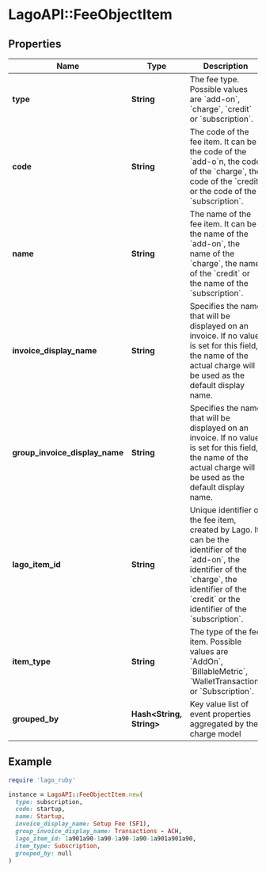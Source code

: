 # LagoAPI::FeeObjectItem

## Properties

| Name | Type | Description | Notes |
| ---- | ---- | ----------- | ----- |
| **type** | **String** | The fee type. Possible values are &#x60;add-on&#x60;, &#x60;charge&#x60;, &#x60;credit&#x60; or &#x60;subscription&#x60;. |  |
| **code** | **String** | The code of the fee item. It can be the code of the &#x60;add-o&#x60;n, the code of the &#x60;charge&#x60;, the code of the &#x60;credit&#x60; or the code of the &#x60;subscription&#x60;. |  |
| **name** | **String** | The name of the fee item. It can be the name of the &#x60;add-on&#x60;, the name of the &#x60;charge&#x60;, the name of the &#x60;credit&#x60; or the name of the &#x60;subscription&#x60;. |  |
| **invoice_display_name** | **String** | Specifies the name that will be displayed on an invoice. If no value is set for this field, the name of the actual charge will be used as the default display name. | [optional] |
| **group_invoice_display_name** | **String** | Specifies the name that will be displayed on an invoice. If no value is set for this field, the name of the actual charge will be used as the default display name. | [optional] |
| **lago_item_id** | **String** | Unique identifier of the fee item, created by Lago. It can be the identifier of the &#x60;add-on&#x60;, the identifier of the &#x60;charge&#x60;, the identifier of the &#x60;credit&#x60; or the identifier of the &#x60;subscription&#x60;. |  |
| **item_type** | **String** | The type of the fee item. Possible values are &#x60;AddOn&#x60;, &#x60;BillableMetric&#x60;, &#x60;WalletTransaction&#x60; or &#x60;Subscription&#x60;. |  |
| **grouped_by** | **Hash&lt;String, String&gt;** | Key value list of event properties aggregated by the charge model | [optional] |

## Example

```ruby
require 'lago_ruby'

instance = LagoAPI::FeeObjectItem.new(
  type: subscription,
  code: startup,
  name: Startup,
  invoice_display_name: Setup Fee (SF1),
  group_invoice_display_name: Transactions - ACH,
  lago_item_id: 1a901a90-1a90-1a90-1a90-1a901a901a90,
  item_type: Subscription,
  grouped_by: null
)
```

